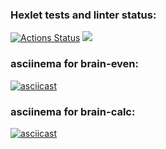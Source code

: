 ### Hexlet tests and linter status:
[![Actions Status](https://github.com/KrKirill87/frontend-project-44/workflows/hexlet-check/badge.svg)](https://github.com/KrKirill87/frontend-project-44/actions)
<a href="https://codeclimate.com/github/KrKirill87/frontend-project-44/maintainability"><img src="https://api.codeclimate.com/v1/badges/7ce899c58dd8a5d01d8d/maintainability" /></a>
### asciinema for brain-even:
[![asciicast](https://asciinema.org/a/ETldjW1Sk6F5OXLymcodnhuel.svg)](https://asciinema.org/a/ETldjW1Sk6F5OXLymcodnhuel)
### asciinema for brain-calc:
[![asciicast]( https://asciinema.org/a/kGCNloQ3BnZYQG5i2tpPbtEzX.svg)]( https://asciinema.org/a/kGCNloQ3BnZYQG5i2tpPbtEzX)
